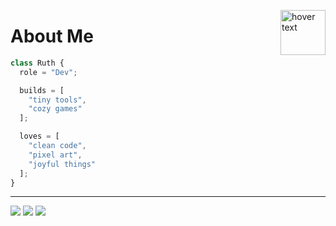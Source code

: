 <p></p>
<img src="https://raw.githubusercontent.com/hercodebase/gitmon-server/refs/heads/feat/setup/src/example-gitmon-2.png" width="72" title="hover text" align="right">

<h1>About Me</h1>

```ts
class Ruth {
  role = "Dev";

  builds = [
    "tiny tools",
    "cozy games"
  ];

  loves = [
    "clean code",
    "pixel art",
    "joyful things"
  ];
}
```

<hr />

<p align="left">
  <img src="https://img.shields.io/badge/YouTube%20Channel-c4302b?logo=youtube"></img>
  <img src="https://img.shields.io/badge/My%20Games-FA5C5C?logo=itchdotio&logoColor=white"></img>
  <img src="https://img.shields.io/badge/Bluesky-3454C2?logo=bluesky&logoColor=white"></img>
</p>

